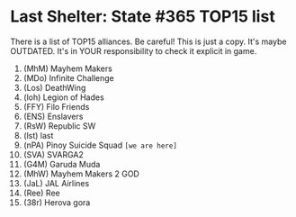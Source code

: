 # Last Shelter: State #365 TOP15 list

There is a list of TOP15 alliances. Be careful! This is just a copy. It's maybe OUTDATED. It's in YOUR responsibility to check it explicit in game.

1. (MhM) Mayhem Makers
2. (MDo) Infinite Challenge
3. (Los) DeathWing
4. (loh) Legion of Hades
5. (FFY) Filo Friends
6. (ENS) Enslavers
7. (RsW) Republic SW
8. (lst) last
9. (nPA) Pinoy Suicide Squad ```[we are here]```
10. (SVA) SVARGA2
11. (G4M) Garuda Muda
12. (MhW) Mayhem Makers 2 GOD
13. (JaL) JAL Airlines
14. (Ree) Ree
15. (38r) Herova gora
